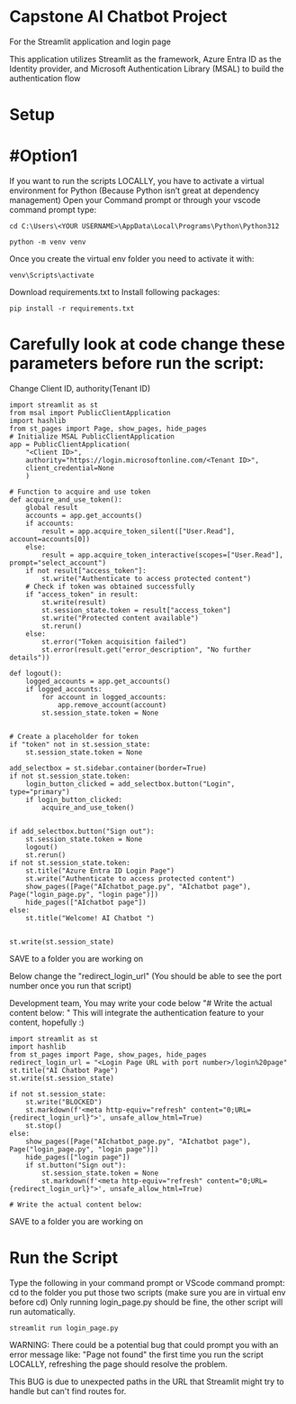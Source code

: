 # Capstone AI Chatbot Project  
For the Streamlit application and login page 

This application utilizes Streamlit as the framework, Azure Entra ID as the Identity provider, and Microsoft Authentication Library (MSAL) to build the authentication flow    

# Setup
# #Option1 
If you want to run the scripts LOCALLY, you have to activate a virtual environment for Python (Because Python isn’t great at dependency management)
Open your Command prompt or through your vscode command prompt type: 
```
cd C:\Users\<YOUR USERNAME>\AppData\Local\Programs\Python\Python312
```
```
python -m venv venv
```
Once you create the virtual env folder you need to activate it with:
```
venv\Scripts\activate
```
Download requirements.txt to Install following packages:
```
pip install -r requirements.txt
```
# Carefully look at code change these parameters before run the script:
Change Client ID, authority(Tenant ID) 
```
import streamlit as st
from msal import PublicClientApplication
import hashlib
from st_pages import Page, show_pages, hide_pages
# Initialize MSAL PublicClientApplication
app = PublicClientApplication(
    "<Client ID>",
    authority="https://login.microsoftonline.com/<Tenant ID>",
    client_credential=None
    )

# Function to acquire and use token
def acquire_and_use_token():
    global result
    accounts = app.get_accounts()
    if accounts:
        result = app.acquire_token_silent(["User.Read"], account=accounts[0])
    else:
        result = app.acquire_token_interactive(scopes=["User.Read"], prompt="select_account")
    if not result["access_token"]:
        st.write("Authenticate to access protected content")
    # Check if token was obtained successfully
    if "access_token" in result:
        st.write(result)
        st.session_state.token = result["access_token"]
        st.write("Protected content available")
        st.rerun()
    else:
        st.error("Token acquisition failed")
        st.error(result.get("error_description", "No further details"))

def logout():
    logged_accounts = app.get_accounts()
    if logged_accounts:
        for account in logged_accounts:
            app.remove_account(account)
        st.session_state.token = None


# Create a placeholder for token
if "token" not in st.session_state:
    st.session_state.token = None
    
add_selectbox = st.sidebar.container(border=True)
if not st.session_state.token:
    login_button_clicked = add_selectbox.button("Login", type="primary")
    if login_button_clicked:
        acquire_and_use_token()
        
        
if add_selectbox.button("Sign out"):
    st.session_state.token = None
    logout()
    st.rerun()
if not st.session_state.token:
    st.title("Azure Entra ID Login Page")
    st.write("Authenticate to access protected content")
    show_pages([Page("AIchatbot_page.py", "AIchatbot page"), Page("login_page.py", "login page")])
    hide_pages(["AIchatbot page"])
else:
    st.title("Welcome! AI Chatbot ")
    

st.write(st.session_state)

```
SAVE to a folder you are working on

Below change the "redirect_login_url" (You should be able to see the port number once you run that script)

Development team, You may write your code below "# Write the actual content below: " This will integrate the authentication feature to your content, hopefully :)
```
import streamlit as st
import hashlib
from st_pages import Page, show_pages, hide_pages
redirect_login_url = "<Login Page URL with port number>/login%20page"
st.title("AI Chatbot Page")
st.write(st.session_state)

if not st.session_state:
    st.write("BLOCKED")
    st.markdown(f'<meta http-equiv="refresh" content="0;URL={redirect_login_url}">', unsafe_allow_html=True)
    st.stop()
else:
    show_pages([Page("AIchatbot_page.py", "AIchatbot page"), Page("login_page.py", "login page")])
    hide_pages(["login page"])
    if st.button("Sign out"):
        st.session_state.token = None
        st.markdown(f'<meta http-equiv="refresh" content="0;URL={redirect_login_url}">', unsafe_allow_html=True)

# Write the actual content below:
```
SAVE to a folder you are working on
# Run the Script 
Type the following in your command prompt or VScode command prompt:
cd to the folder you put those two scripts (make sure you are in virtual env before cd) Only running login_page.py should be fine, the other script will run automatically.  
```
streamlit run login_page.py
```
WARNING: 
There could be a potential bug that could prompt you with an error message like: "Page not found"  the first time you run the script LOCALLY, refreshing the page should resolve the problem.

This BUG is due to unexpected paths in the URL that Streamlit might try to handle but can't find routes for.
